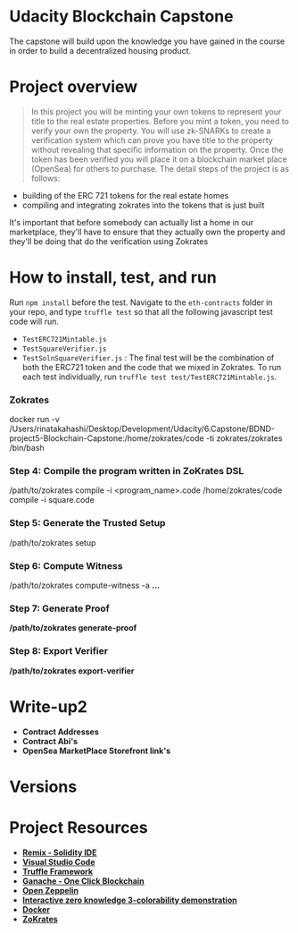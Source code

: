 # Udacity Blockchain Capstone

The capstone will build upon the knowledge you have gained in the course in order to build a decentralized housing product. 

# Project overview
 > In this project you will be minting your own tokens to represent your title to the real estate properties. Before you mint a token, you need to verify your own the property. You will use zk-SNARKs to create a verification system which can prove you have title to the property without revealing that specific information on the property. Once the token has been verified you will place it on a blockchain market place (OpenSea) for others to purchase.
The detail steps of the project is as follows:
- building of the ERC 721 tokens for the real estate homes
- compiling and integrating zokrates into the tokens that is just built

It's important that before somebody can actually list a home in our marketplace, they'll have to ensure that they actually own the property and they'll be doing that do the verification using Zokrates

# How to install, test, and run
Run `npm install` before the test.
Navigate to the `eth-contracts` folder in your repo, and type `truffle test` so that all the following javascript test code will run.
- `TestERC721Mintable.js`
- `TestSquareVerifier.js`
- `TestSolnSquareVerifier.js` : The final test will be the combination of both the ERC721 token and the code that we mixed in Zokrates.
To run each test individually, run `truffle test test/TestERC721Mintable.js`.

### Zokrates
docker run -v /Users/rinatakahashi/Desktop/Development/Udacity/6.Capstone/BDND-project5-Blockchain-Capstone:/home/zokrates/code -ti zokrates/zokrates /bin/bash

### Step 4: Compile the program written in ZoKrates DSL
/path/to/zokrates compile -i <program_name>.code
/home/zokrates/code compile -i square.code

### Step 5: Generate the Trusted Setup
/path/to/zokrates setup

### Step 6: Compute Witness
/path/to/zokrates compute-witness -a <a> <b> ... <n>

### Step 7: Generate Proof
/path/to/zokrates generate-proof

### Step 8: Export Verifier
/path/to/zokrates export-verifier

# Write-up2
- Contract Addresses
- Contract Abi's
- OpenSea MarketPlace Storefront link's

# Versions

# Project Resources

* [Remix - Solidity IDE](https://remix.ethereum.org/)
* [Visual Studio Code](https://code.visualstudio.com/)
* [Truffle Framework](https://truffleframework.com/)
* [Ganache - One Click Blockchain](https://truffleframework.com/ganache)
* [Open Zeppelin ](https://openzeppelin.org/)
* [Interactive zero knowledge 3-colorability demonstration](http://web.mit.edu/~ezyang/Public/graph/svg.html)
* [Docker](https://docs.docker.com/install/)
* [ZoKrates](https://github.com/Zokrates/ZoKrates)
